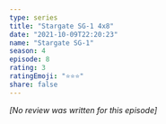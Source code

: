 ```yaml
---
type: series
title: "Stargate SG-1 4x8"
date: "2021-10-09T22:20:23"
name: "Stargate SG-1"
season: 4
episode: 8
rating: 3
ratingEmoji: "⭐️⭐️⭐️"
share: false
---
```


*[No review was written for this episode]*
